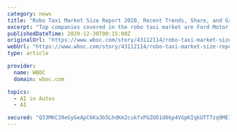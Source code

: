 ```yaml
---
category: news
title: "Robo Taxi Market Size Report 2020, Recent Trends, Share, and Growth forecast to 2027"
excerpt: "Top companies covered in the robo taxi market are Ford Motor Company, EasyMile, Lyft Inc., Uber Technologies Inc., NAVYA Ridecell Inc., Daimler AG, Waymo LLC, and more players profiled"
publishedDateTime: 2020-12-30T00:15:00Z
originalUrl: "https://www.wboc.com/story/43112114/robo-taxi-market-size-report-2020-recent-trends-share-and-growth-forecast-to-2027"
webUrl: "https://www.wboc.com/story/43112114/robo-taxi-market-size-report-2020-recent-trends-share-and-growth-forecast-to-2027"
type: article

provider:
  name: WBOC
  domain: wboc.com

topics:
  - AI in Autos
  - AI

secured: "Q33MKC39eGyGeApC6Ka3b5LhdKm2cukfxPGZUD1d6kp4VGpKIqkUTT7zq9ME1W1di+yfsG9lAg79Wwcc7VzX2oJRugy/MXocUv1vJjVdf0u1TgA8V725V7+LaKoI0kpJ0RhRb8E60vVdtSp6wddnXUslnunIJLVFblwoZ7fvwZfEi2o8ktuYkF9pQNglZIbib+Pje6+f05yeRDkzXF5G/E6XYjIVIFymjUeOeOeqiOKrqfL0kWQhUJClq0B7CpB9dJUVFOBqmUCFcKM178JIL/Mk9wt9n7JMnNm1yRr9GWkTx2U+V+uVtcwnQv95Vp5OXVvJeNlKkQ0ZA9ibg4WTcjcG4O8cS8wz8NP4FnOOk4U=;jKCXPTA6RpGSnzHPiYF2CQ=="
---
```


